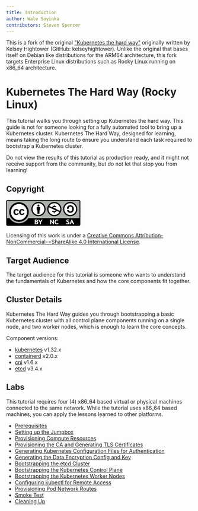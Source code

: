 ```yaml
---
title: Introduction
author: Wale Soyinka
contributors: Steven Spencer
---
```


This is a fork of the original ["Kubernetes the hard way"](https://github.com/kelseyhightower/kubernetes-the-hard-way) originally written by Kelsey Hightower (GitHub: kelseyhightower).
Unlike the original that bases itself on Debian like distributions for the ARM64 architecture, this fork targets Enterprise Linux distributions such as Rocky Linux running on x86_64 architecture.

# Kubernetes The Hard Way (Rocky Linux)

This tutorial walks you through setting up Kubernetes the hard way. This guide is not for someone looking for a fully automated tool to bring up a Kubernetes cluster. Kubernetes The Hard Way, designed for learning, means taking the long route to ensure you understand each task required to bootstrap a Kubernetes cluster.

Do not view the results of this tutorial as production ready, and it might not receive support from the community, but do not let that stop you from learning!

## Copyright

![Creative Commons License](images/cc_by_sa.png)

Licensing of this work is under a [Creative Commons Attribution-NonCommercial-=ShareAlike 4.0 International License](http://creativecommons.org/licenses/by-nc-sa/4.0/).

## Target Audience

The target audience for this tutorial is someone who wants to understand the fundamentals of Kubernetes and how the core components fit together.

## Cluster Details

Kubernetes The Hard Way guides you through bootstrapping a basic Kubernetes cluster with all control plane components running on a single node, and two worker nodes, which is enough to learn the core concepts.

Component versions:

* [kubernetes](https://github.com/kubernetes/kubernetes) v1.32.x
* [containerd](https://github.com/containerd/containerd) v2.0.x
* [cni](https://github.com/containernetworking/cni) v1.6.x
* [etcd](https://github.com/etcd-io/etcd) v3.4.x

## Labs

This tutorial requires four (4) x86_64 based virtual or physical machines connected to the same network. While the tutorial uses x86_64 based machines, you can apply the lessons learned to other platforms.

* [Prerequisites](lab1-prerequisites.md)
* [Setting up the Jumpbox](lab2-jumpbox.md)
* [Provisioning Compute Resources](lab3-compute-resources.md)
* [Provisioning the CA and Generating TLS Certificates](lab4-certificate-authority.md)
* [Generating Kubernetes Configuration Files for Authentication](lab5-kubernetes-configuration-files.md)
* [Generating the Data Encryption Config and Key](lab6-data-encryption-keys.md)
* [Bootstrapping the etcd Cluster](lab7-bootstrapping-etcd.md)
* [Bootstrapping the Kubernetes Control Plane](lab8-bootstrapping-kubernetes-controllers.md)
* [Bootstrapping the Kubernetes Worker Nodes](lab9-bootstrapping-kubernetes-workers.md)
* [Configuring kubectl for Remote Access](lab10-configuring-kubectl.md)
* [Provisioning Pod Network Routes](lab11-pod-network-routes.md)
* [Smoke Test](lab12-smoke-test.md)
* [Cleaning Up](lab13-cleanup.md)
